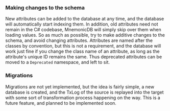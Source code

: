 ﻿---
hide:
  - toc
---


### Making changes to the schema

New attributes can be added to the database at any time, and the database will automatically start indexing them. In addition,
old attributes need not remain in the C# codebase, MnemonicDB will simply skip over them when loading values. So as much
as possible, try to make additive changes to the schema, and avoid changing attributes. Attributes are named after the classes
by convention, but this is not a requirement, and the database will work just fine if you change the class name of an attribute,
as long as the attribute's unique ID remains the same. Thus deprecated attributes can be moved to a `Deprecated` namespace, and
left to sit.

### Migrations

Migrations are not yet implemented, but the idea is fairly simple, a new database is created, and the TxLog of the source
is replayed into the target with some sort of transformation process happening on the way. This is a future feature, and
planned to be implemented soon.
